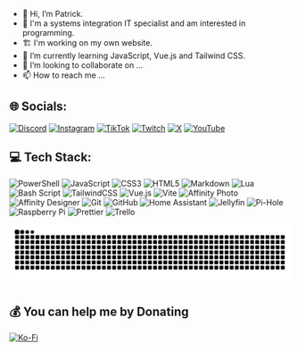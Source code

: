 - 👋 Hi, I’m Patrick.
- 👀 I'm a systems integration IT specialist and am interested in programming.
- 🏗️ I'm working on my own website.
- 🌱 I’m currently learning JavaScript, Vue.js and Tailwind CSS.
- 💞️ I’m looking to collaborate on ...
- 📫 How to reach me ...

## 🌐 Socials:
[![Discord](https://img.shields.io/badge/Discord-%237289DA.svg?logo=discord&logoColor=white)](https://discord.gg/FrXg5MD) [![Instagram](https://img.shields.io/badge/Instagram-%23E4405F.svg?logo=Instagram&logoColor=white)](https://instagram.com/k4nzi_) [![TikTok](https://img.shields.io/badge/TikTok-%23000000.svg?logo=TikTok&logoColor=white)](https://tiktok.com/@k4nzi_) [![Twitch](https://img.shields.io/badge/Twitch-%239146FF.svg?logo=Twitch&logoColor=white)](https://twitch.tv/k4nzi) [![X](https://img.shields.io/badge/X-black.svg?logo=X&logoColor=white)](https://x.com/k4nzi) [![YouTube](https://img.shields.io/badge/YouTube-%23FF0000.svg?logo=YouTube&logoColor=white)](https://youtube.com/@k4nzi)

## 💻 Tech Stack:
![PowerShell](https://img.shields.io/badge/PowerShell-%235391FE.svg?style=for-the-badge&logo=powershell&logoColor=white) ![JavaScript](https://img.shields.io/badge/javascript-%23323330.svg?style=for-the-badge&logo=javascript&logoColor=%23F7DF1E) ![CSS3](https://img.shields.io/badge/css3-%231572B6.svg?style=for-the-badge&logo=css3&logoColor=white) ![HTML5](https://img.shields.io/badge/html5-%23E34F26.svg?style=for-the-badge&logo=html5&logoColor=white) ![Markdown](https://img.shields.io/badge/markdown-%23000000.svg?style=for-the-badge&logo=markdown&logoColor=white) ![Lua](https://img.shields.io/badge/lua-%232C2D72.svg?style=for-the-badge&logo=lua&logoColor=white) ![Bash Script](https://img.shields.io/badge/bash_script-%23121011.svg?style=for-the-badge&logo=gnu-bash&logoColor=white) ![TailwindCSS](https://img.shields.io/badge/tailwindcss-%2338B2AC.svg?style=for-the-badge&logo=tailwind-css&logoColor=white) ![Vue.js](https://img.shields.io/badge/vue.js-%2335495e.svg?style=for-the-badge&logo=vuedotjs&logoColor=%234FC08D) ![Vite](https://img.shields.io/badge/vite-%23646CFF.svg?style=for-the-badge&logo=vite&logoColor=white) ![Affinity Photo](https://img.shields.io/badge/affinityphoto-%237E4DD2.svg?style=for-the-badge&logo=affinity-photo&logoColor=white) ![Affinity Designer](https://img.shields.io/badge/affinity%20desginer-%231B72BE.svg?style=for-the-badge&logo=affinity-designer&logoColor=white) ![Git](https://img.shields.io/badge/git-%23F05033.svg?style=for-the-badge&logo=git&logoColor=white) ![GitHub](https://img.shields.io/badge/github-%23121011.svg?style=for-the-badge&logo=github&logoColor=white) ![Home Assistant](https://img.shields.io/badge/home%20assistant-%2341BDF5.svg?style=for-the-badge&logo=home-assistant&logoColor=white) ![Jellyfin](https://img.shields.io/badge/jellyfin-%23000B25.svg?style=for-the-badge&logo=Jellyfin&logoColor=00A4DC) ![Pi-Hole](https://img.shields.io/badge/pihole-%2396060C.svg?style=for-the-badge&logo=pi-hole&logoColor=white) ![Raspberry Pi](https://img.shields.io/badge/-Raspberry_Pi-C51A4A?style=for-the-badge&logo=Raspberry-Pi) ![Prettier](https://img.shields.io/badge/prettier-%23F7B93E.svg?style=for-the-badge&logo=prettier&logoColor=black) ![Trello](https://img.shields.io/badge/Trello-%23026AA7.svg?style=for-the-badge&logo=Trello&logoColor=white)

<!--
## 📊 GitHub Stats:
![](https://github-readme-stats.vercel.app/api?username=w3bprinz&theme=dark&hide_border=false&include_all_commits=false&count_private=false)<br/>
![](https://github-readme-streak-stats.herokuapp.com/?user=w3bprinz&theme=dark&hide_border=false)<br/>
![](https://github-readme-stats.vercel.app/api/top-langs/?username=w3bprinz&theme=dark&hide_border=false&include_all_commits=false&count_private=false&layout=compact)

---
[![](https://visitcount.itsvg.in/api?id=w3bprinz&icon=0&color=0)](https://visitcount.itsvg.in)

---
-->
<img src="https://raw.githubusercontent.com/w3bprinz/w3bprinz/output/snake.svg" alt="Snake animation" />

## 💰 You can help me by Donating
[![Ko-Fi](https://img.shields.io/badge/Ko--fi-F16061?style=for-the-badge&logo=ko-fi&logoColor=white)](https://ko-fi.com/K4NZI) 
